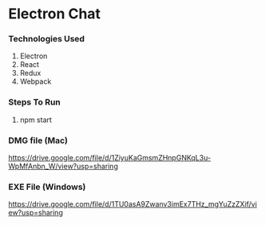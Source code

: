 # Electron Chat

### Technologies Used
1. Electron
2. React
3. Redux
4. Webpack

### Steps To Run

1. npm start

### DMG file (Mac)
https://drive.google.com/file/d/1ZiyuKaGmsmZHnpGNKqL3u-WpMfAnbn_W/view?usp=sharing

### EXE File (Windows)
https://drive.google.com/file/d/1TU0asA9Zwanv3imEx7THz_mgYuZzZXif/view?usp=sharing


